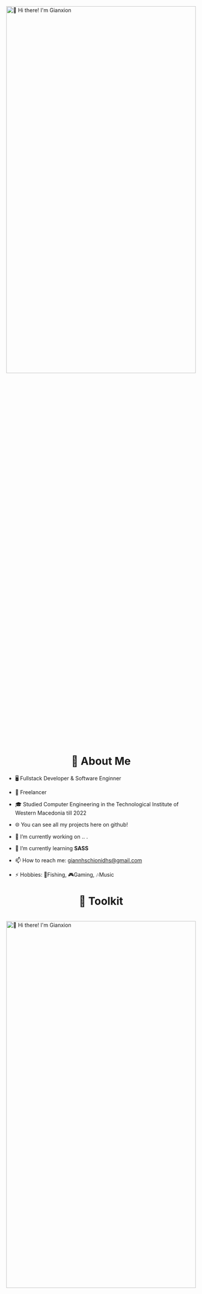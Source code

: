 <img src="https://i.ibb.co/k2NLmg0/snow-banner-animated.gif" width=100% height=50% title="👋 Hi there! I'm Gianxion "/>

<h1 align=center>📕 About Me</h1>


    
- 🖥 Fullstack Developer & Software Enginner

- 💼 Freelancer

- 🎓 Studied Computer Engineering in the Technological Institute of Western Macedonia till 2022

- 🌐 You can see all my projects here on github! 

- 🔭 I’m currently working on ..
.
- 🌱 I’m currently learning **SASS**

- 📫 How to reach me: giannhschionidhs@gmail.com

- ⚡  Hobbies: 🎣Fishing, 🎮Gaming, 🎶Music


<h1 align=center>🧰 Toolkit</h1>
<br>

<img src="https://i.ibb.co/QvpMndB/Skills-Extend-snow.png" width=100% height=50% title="👋 Hi there! I'm Gianxion "/>
